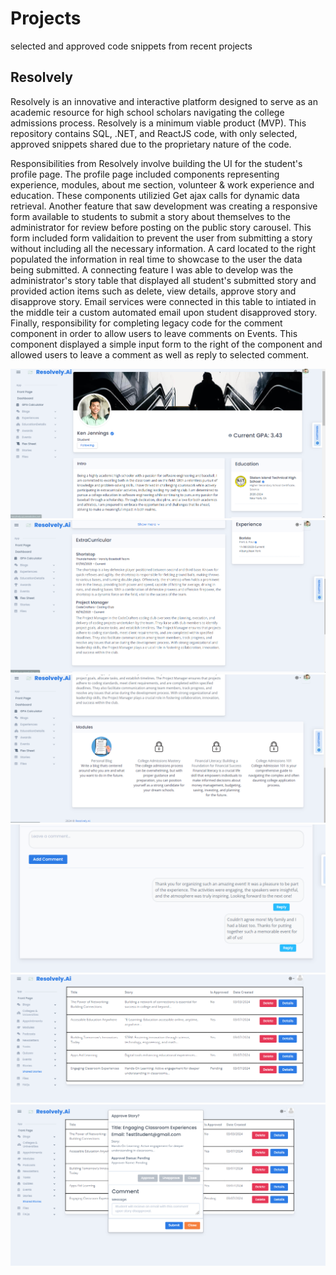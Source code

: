 # Projects
selected and approved code snippets from recent projects
## Resolvely

Resolvely is an innovative and interactive platform designed to serve as an academic resource for high school scholars navigating the college
admissions process. Resolvely is a minimum viable product (MVP). This repository contains SQL, .NET, and ReactJS code, with only selected, 
approved snippets shared due to the proprietary nature of the code.

Responsibilities from Resolvely involve building the UI for the student's profile page. The profile page included components representing experience, modules,
about me section, volunteer & work experience and education. These components utilizied Get ajax calls for dynamic data retrieval. Another feature that saw development was
creating a responsive form available to students to submit a story about themselves to the administrator for review before posting on the public story carousel. This form included
form validaition to prevent the user from submitting a story without including all the necessary information. A card located to the right populated the information in real time to
showcase to the user the data being submitted. A connecting feature I was able to develop was the administrator's story table that displayed all student's submitted story and provided action
items such as delete, view details, approve story and disapprove story. Email services were connected in this table to intiated in the middle teir a custom automated email upon student disapproved
story. Finally, responsibility for completing legacy code for the comment component in order to allow users to leave comments on Events. This component displayed a simple input form to the right of the component and allowed users to leave a comment as well as reply to selected comment. 

![Student Profile banner, about me and education sections](images/profile1.png)
![Student extracurricular and work experience sections](images/profile2.png)
![Student module section](images/profile3.png)
![comment component](images/comment.png)
![Administrator story table](images/table.png)
![Administrator story table, unapprove modal](images/unapprove.png)



